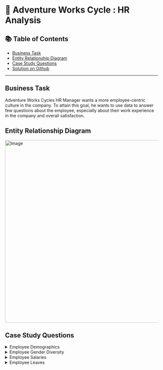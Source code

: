 # :office: Adventure Works Cycle : HR Analysis


## 📚 Table of Contents
- [Business Task](#business-task)
- [Entity Relationship Diagram](#entity-relationship-diagram)
- [Case Study Questions](#case-study-questions)
- [Solution on Github](https://github.com/coumbacoulibaly/AdventureWorksCycles/blob/master/HR%20Analysis/Solution.md)


***

## Business Task
Adventure Works Cycles HR Manager wants a more employee-centric culture in the company. To attain this goal, he wants to use data to answer few questions about the employee, especially about their work experience in the company and overall satisfaction.

## Entity Relationship Diagram
<img src="https://user-images.githubusercontent.com/119062221/211286194-e8166399-e946-4c95-8520-0fc1ac668636.jpg" alt="Image" width="550" height="600" >

## Case Study Questions

<details>
<summary>
Employee Demographics
</summary>

1. What is the total number of employees in the company? 
2. What is the number of employees by department? 
3. What is the number of employees by region?
4. What is the number of employees by gender?
5. What is the number of employees by organization level?
6. What is the number of employees by Tenure range level?
7. What the average age of employee? find the youngest and the oldest employeed
8. What are the marital status percentage in the company?
9. What is the number of employees by shift?

</details>

<details>
<summary>
Employee Gender Diversity
</summary>

1. What is the percentage of gender by department?
2. What is the percentage of gender by region?
3. What is the percentage of gender by organization level?
4. What is the percentage of gender by tenure range?
5. What is the percentage of gender by age?

</details>

<details>
<summary>
Employee Salaries
</summary>
  
1. What is the  total annual salary in the company?
2. What is the  average annual salary in the company?
3. What is the number of employee by annual salary range?
4. What is the average annual salary by department?
5. What is the  average annual salary by region?
6. What is the  average annual salary by organization level?
7. What is the  average annual salary by tenure range?
8. What is the  average annual salary by age?
9. What is the  average annual salary by gender?
10. Which get a promotion or pay raise since hired?

</details>

<details>
<summary>
Employee Leaves
</summary>
  
1. What is the  total leaving hour for all employee?
2. What is the  average sick leaves hours and vacations hours in the company?
3. What is the  average sick leaves hours and vacations hours by department?
4. What is the  average sick leaves hours and vacations hours by organization level?
5. What is the  average sick leaves hours and vacations hours by gender?


</details>

